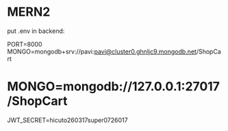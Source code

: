 # MERN2

put .env in backend:


PORT=8000 
MONGO=mongodb+srv://pavi:pavi@cluster0.ghnljc9.mongodb.net/ShopCart
# MONGO=mongodb://127.0.0.1:27017/ShopCart
JWT_SECRET=hicuto260317super0726017
